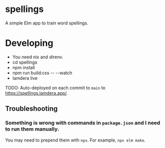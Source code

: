 # spellings
A simple Elm app to train word spellings.


# Developing

* You need nix and direnv.
* cd spellings
* npm install
* npm run build:css -- --watch
* lamdera live


TODO: Auto-deployed on each commit to `main` to https://spellings.lamdera.app/.


## Troubleshooting


### Something is wrong with commands in `package.json` and I need to run them manually.

You may need to prepend them with `npx`. For example, `npx elm make`.
